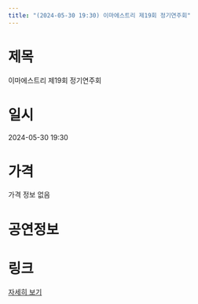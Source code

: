 ```yaml
---
title: "(2024-05-30 19:30) 이마에스트리 제19회 정기연주회"
---
```


# 제목
이마에스트리 제19회 정기연주회

# 일시
2024-05-30 19:30

# 가격
가격 정보 없음

# 공연정보
  
  


# 링크
[자세히 보기](https://www.sac.or.kr/site/main/show/show_view?SN=62300 "https://www.sac.or.kr/site/main/show/show_view?SN=62300")
